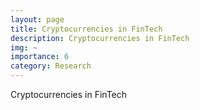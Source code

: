 ```yaml
---
layout: page
title: Cryptocurrencies in FinTech
description: Cryptocurrencies in FinTech
img: ~
importance: 6
category: Research
---
```


Cryptocurrencies in FinTech
